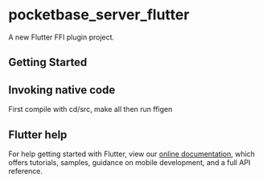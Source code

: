 # pocketbase_server_flutter

A new Flutter FFI plugin project.

## Getting Started

## Invoking native code

First compile with cd/src, make all
then run ffigen

## Flutter help

For help getting started with Flutter, view our
[online documentation](https://docs.flutter.dev), which offers tutorials,
samples, guidance on mobile development, and a full API reference.
